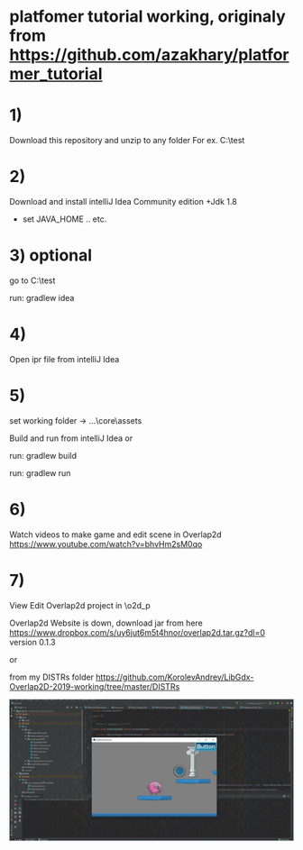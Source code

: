 # platfomer tutorial working, originaly from https://github.com/azakhary/platformer_tutorial



# 1)
Download this repository and unzip to any folder
For ex. C:\test

# 2)
Download and install intelliJ Idea Community edition
+Jdk 1.8

+ set JAVA_HOME .. etc.

# 3) optional
go to C:\test

run: gradlew idea

# 4)
Open ipr file from intelliJ Idea

# 5)
set working folder -> ...\core\assets

Build and run from intelliJ Idea 
or

run: gradlew build

run: gradlew run

# 6)
Watch videos to make game and edit scene in Overlap2d
https://www.youtube.com/watch?v=bhvHm2sM0qo

# 7)
View Edit Overlap2d project in \o2d_p

Overlap2d Website is down, download jar from here
https://www.dropbox.com/s/uy6jut6m5t4hnor/overlap2d.tar.gz?dl=0
version 0.1.3

or

from my DISTRs folder https://github.com/KorolevAndrey/LibGdx-Overlap2D-2019-working/tree/master/DISTRs




![Alt text](1234.jpg?raw=true "screen")

